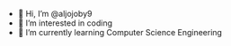 - 👋 Hi, I’m @aljojoby9
- 👀 I’m interested in coding 
- 🌱 I’m currently learning Computer Science Engineering 

<!---
aljojoby9/aljojoby9 is a ✨ special ✨ repository because its `README.md` (this file) appears on your GitHub profile.
You can click the Preview link to take a look at your changes.
--->
